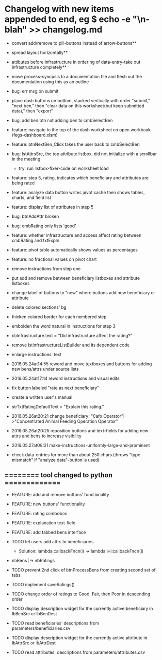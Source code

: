 # Changelog with new items appended to end, eg $ echo -e "\n- blah" >> changelog.md
- convert add/remove to pill-buttons instead of arrow-buttons**

- spread layout horizontally**

- attibutes before infrastructure in ordering of data-entry-take out infrastructure completely**

- move process-synopsis to a documentation file and flesh out the documentation using this as an outline

- bug: err msg on submit

- place dash buttons on bottom, stacked vertically with order "submit," "next ben," then "clear data on this worksheet(but keep submitted data)," then "export"

- bug: add ben btn not adding ben to cmbSelectBen

- feature: navigate to the top of the dash worksheet on open workbook (fegs-dashboard.xlsm)

- feature: btnNextBen_Click takes the user back to cmbSelectBen

- bug: lstAttrsSrc, the top attribute listbox, did not initialize with a scrollbar in the meeting
  - try: run listbox-fixer-code on worksheet load

- feature: step 5, rating, indicates which beneficiary and attributes are being rated

- feature: analyze data button writes pivot cache then shows tables, charts, and field list

- feature: display list of attributes in step 5

- bug: btnAddAttr broken

- bug: cmbRating only lists 'good'

- feature: whether infrastructure and access affect rating between cmbRating and txtExpln

- feature: pivot table automatically shows values as percentages

- feature: no fractional values on pivot chart

- remove instructions from step one

- put add and remove between beneficiary listboxes and attribute listboxes

- change label of buttons to "new" where buttons add new beneficiary or attribute 

- delete colored sections' bg

- thicken colored border for each nembered step

- embolden the word natural in instructions for step 3

- cbInfrastructure.text = "Did infrastructure affect the rating?"

- remove lstInfrastructureListBuilder and its dependent code

- enlarge instructions' text

- 2016.05.24at14:55 reword and move textboxes and buttons for adding new bens/attrs under source lists 

- 2016.05.24at17:14 reword instructions and visual edits 

- fix button labeled "rate as next beneficiary"

- create a written user's manual

- strTxtRatingDefaultText = "Explain this rating."

- 2016.05.26at20:21 change beneficiary: "Cafo Operator"|->"Concentrated Animal Feeding Operation Operator" 

- 2016.05.26at20:25 reposition buttons and text-fields for adding new attrs and bens to increase visibility 

- 2016.05.27at08:31 make-instructions-uniformly-large-and-prominent 

- check data-entries for more than about 250 chars (throws "type mismatch" if "analyze data"-button is used)

## ======== tool changed to python =============

- FEATURE: add and remove buttons' functionality

- FEATURE: new buttons' functionality

- FEATURE: rating combobox

- FEATURE: explanation text-field

- FEATURE: add tabbed bens interface

- TODO let users add attrs to beneficiaries

  - Solution: lambda:callbackFncn(i) -> lambda i=i:callbackFncn(i)

- nbBens |-> nbRatings

- TODO prevent 2nd click of btnProcessBens from creating second set of tabs

- TODO implement saveRatings()

- TODO change order of ratings to Good, Fair, then Poor in descending order

- TODO display description widget for the currently active beneficiary in lbBenSrc or lbBenDest

- TODO read beneficiaries' descriptions from parameters/beneficiaries.csv

- TODO display description widget for the currently active attribute in lbAttrSrc or lbAttrDest

- TODO read attributes' descriptions from parameters/attributes.csv
